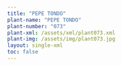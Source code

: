 ```yaml
---
title: "PEPE TONDO"
plant-name: "PEPE TONDO"
plant-number: "073"
plant-xml: /assets/xml/plant073.xml
plant-img: /assets/img/plant073.jpg
layout: single-xml
toc: false
---
```

